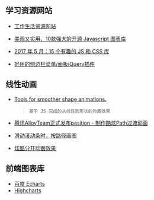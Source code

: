 ## 学习资源网站
* [工作生活资源网站](http://www.suchso.com/)

* [美观又实用，10款强大的开源 Javascript 图表库](https://my.oschina.net/editorial-story/blog/844876)
* [2017 年 5 月：15 个有趣的 JS 和 CSS 库](https://zhuanlan.zhihu.com/p/26771146d)
* [好用的侧边栏菜单/面板jQuery插件](http://www.shejidaren.com/slider-menu-jquery-plugins.html)

## 线性动画
* [Tools for smoother shape animations.](https://github.com/veltman/flubber)<br/>
  >`基于 JS 完成的从线性到形状的动画效果`
* [腾讯AlloyTeam正式发布pasition - 制作酷炫Path过渡动画](https://github.com/AlloyTeam/pasition)

* [滑动滚动条时，按路径画图](http://prinzhorn.github.io/skrollr/examples/path.html)

* [炫酷分开动画效果](http://everylastdrop.co.uk/)

## 前端图表库
* [百度 Echarts]()
* [Highcharts](https://www.highcharts.com/)
